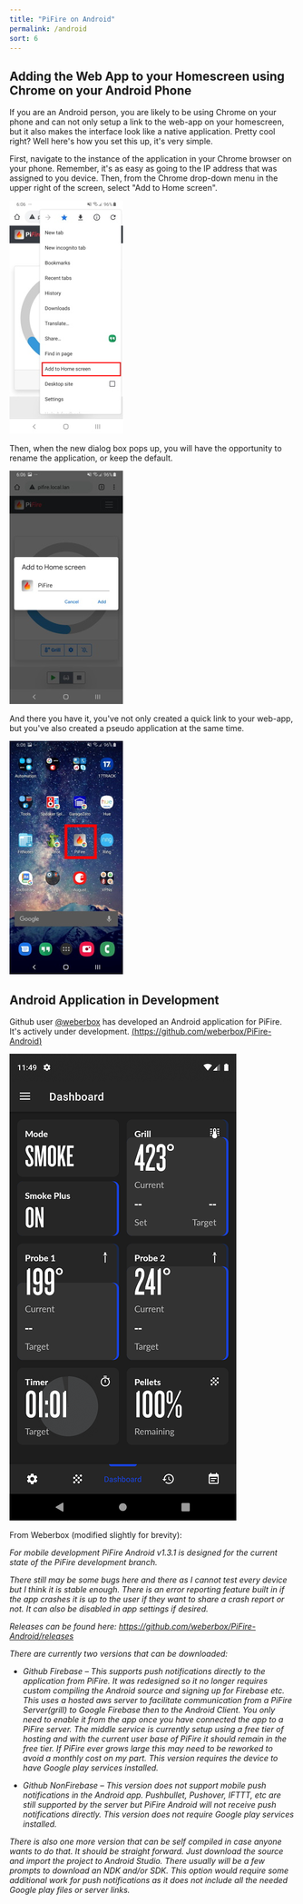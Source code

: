 ```yaml
---
title: "PiFire on Android"
permalink: /android
sort: 6
---
```

## Adding the Web App to your Homescreen using Chrome on your Android Phone

If you are an Android person, you are likely to be using Chrome on your phone and can not only setup a link to the web-app on your homescreen, but it also makes the interface look like a native application.  Pretty cool right?  Well here's how you set this up, it's very simple.  

First, navigate to the instance of the application in your Chrome browser on your phone.  Remember, it's as easy as going to the IP address that was assigned to you device.  Then, from the Chrome drop-down menu in the upper right of the screen, select "Add to Home screen".  

![Add to Home screen in Chrome](/img/webui/PiFire-Chrome-00.jpg)

Then, when the new dialog box pops up, you will have the opportunity to rename the application, or keep the default.

![Rename the application](/img/webui/PiFire-Chrome-01.jpg)

And there you have it, you've not only created a quick link to your web-app, but you've also created a pseudo application at the same time.

![App on Homescreen](/img/webui/PiFire-Chrome-02.jpg)

## Android Application in Development

Github user [@weberbox](https://github.com/weberbox) has developed an Android application for PiFire.  It's actively under development.  [(https://github.com/weberbox/PiFire-Android)](https://github.com/weberbox/PiFire-Android)

![Android Dash](/img/android/PiFire-Android-00.png)

From Weberbox (modified slightly for brevity):

_For mobile development PiFire Android v1.3.1 is designed for the current state of the PiFire development branch._

_There still may be some bugs here and there as I cannot test every device but I think it is stable enough. There is an error reporting feature built in if the app crashes it is up to the user if they want to share a crash report or not. It can also be disabled in app settings if desired._

_Releases can be found here: 
https://github.com/weberbox/PiFire-Android/releases_

_There are currently two versions that can be downloaded:_

* _Github Firebase – This supports push notifications directly to the application from PiFire. It was redesigned so it no longer requires custom compiling the Android source and signing up for Firebase etc. This uses a hosted aws server to facilitate communication from a PiFire Server(grill) to Google Firebase then to the Android Client. You only need to enable it from the app once you have connected the app to a PiFire server. The middle service is currently setup using a free tier of hosting and with the current user base of PiFire it should remain in the free tier. If PiFire ever grows large this may need to be reworked to avoid a monthly cost on my part. This version requires the device to have Google play services installed._

* _Github NonFirebase – This version does not support mobile push notifications in the Android app. Pushbullet, Pushover, IFTTT, etc are still supported by the server but PiFire Android will not receive push notifications directly. This version does not require Google play services installed._

_There is also one more version that can be self compiled in case anyone wants to do that. It should be straight forward. Just download the source and import the project to Android Studio. There usually will be a few prompts to download an NDK and/or SDK. This option would require some additional work for push notifications as it does not include all the needed Google play files or server links._
